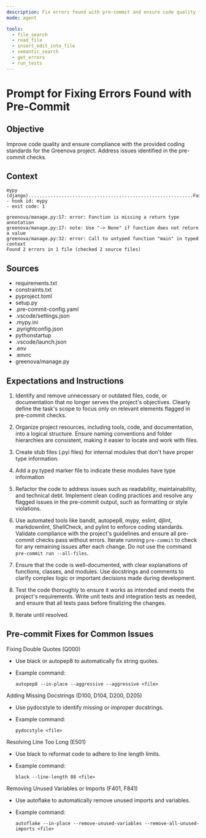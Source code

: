 ```yaml
---
description: Fix errors found with pre-commit and ensure code quality for Greenova.
mode: agent

tools:
  - file_search
  - read_file
  - insert_edit_into_file
  - semantic_search
  - get_errors
  - run_tests
---
```


<!-- filepath: /workspaces/greenova/.github/prompts/pre-commit-fix.prompt.md -->

# Prompt for Fixing Errors Found with Pre-Commit

## Objective

Improve code quality and ensure compliance with the provided coding standards
for the Greenova project. Address issues identified in the pre-commit checks.

## Context

    mypy (django)............................................................Failed
    - hook id: mypy
    - exit code: 1

    greenova/manage.py:17: error: Function is missing a return type annotation
    greenova/manage.py:17: note: Use "-> None" if function does not return a value
    greenova/manage.py:32: error: Call to untyped function "main" in typed context
    Found 2 errors in 1 file (checked 2 source files)

## Sources

- requirements.txt
- constraints.txt
- pyproject.toml
- setup.py
- .pre-commit-config.yaml
- .vscode/settings.json
- .mypy.ini
- .pyrightconfig.json
- pythonstartup
- .vscode/launch.json
- .env
- .envrc
- greenova/manage.py

## Expectations and Instructions

1. Identify and remove unnecessary or outdated files, code, or documentation
   that no longer serves the project's objectives. Clearly define the task's
   scope to focus only on relevant elements flagged in pre-commit checks.

2. Organize project resources, including tools, code, and documentation, into a
   logical structure. Ensure naming conventions and folder hierarchies are
   consistent, making it easier to locate and work with files.

3. Create stub files (.pyi files) for internal modules that don't have proper
   type information.

4. Add a py.typed marker file to indicate these modules have type information

5. Refactor the code to address issues such as readability, maintainability,
   and technical debt. Implement clean coding practices and resolve any flagged
   issues in the pre-commit output, such as formatting or style violations.

6. Use automated tools like bandit, autopep8, mypy, eslint, djlint,
   markdownlint, ShellCheck, and pylint to enforce coding standards. Validate
   compliance with the project's guidelines and ensure all pre-commit checks
   pass without errors. Iterate running `pre-commit` to check for any remaining
   issues after each change. Do not use the command
   `pre-commit run --all-files`.

7. Ensure that the code is well-documented, with clear explanations of
   functions, classes, and modules. Use docstrings and comments to clarify
   complex logic or important decisions made during development.

8. Test the code thoroughly to ensure it works as intended and meets the
   project's requirements. Write unit tests and integration tests as needed,
   and ensure that all tests pass before finalizing the changes.

9. Iterate until resolved.

## Pre-commit Fixes for Common Issues

Fixing Double Quotes (Q000)

- Use black or autopep8 to automatically fix string quotes.
- Example command:

      autopep8 --in-place --aggressive --aggressive <file>

Adding Missing Docstrings (D100, D104, D200, D205)

- Use pydocstyle to identify missing or improper docstrings.
- Example command:

      pydocstyle <file>

Resolving Line Too Long (E501)

- Use black to reformat code to adhere to line length limits.
- Example command:

      black --line-length 88 <file>

Removing Unused Variables or Imports (F401, F841)

- Use autoflake to automatically remove unused imports and variables.
- Example command:

      autoflake --in-place --remove-unused-variables --remove-all-unused-imports <file>
